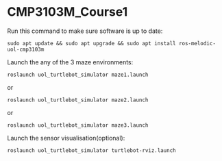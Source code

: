 # CMP3103M_Course1

Run this command to make sure software is up to date:

`sudo apt update && sudo apt upgrade && sudo apt install ros-melodic-uol-cmp3103m`

Launch the any of the 3 maze environments:

`roslaunch uol_turtlebot_simulator maze1.launch`

or

`roslaunch uol_turtlebot_simulator maze2.launch`

or

`roslaunch uol_turtlebot_simulator maze3.launch`

Launch the sensor visualisation(optional):

```roslaunch uol_turtlebot_simulator turtlebot-rviz.launch```
